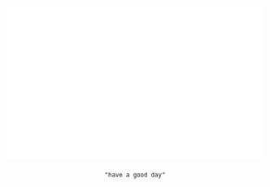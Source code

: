 <div align="center">

<a href="https://vladde.net/">
  <img src="/resource/me.svg" height="300px">
</a>

<samp><sub>"have a good day"</sub></samp>

</div>
